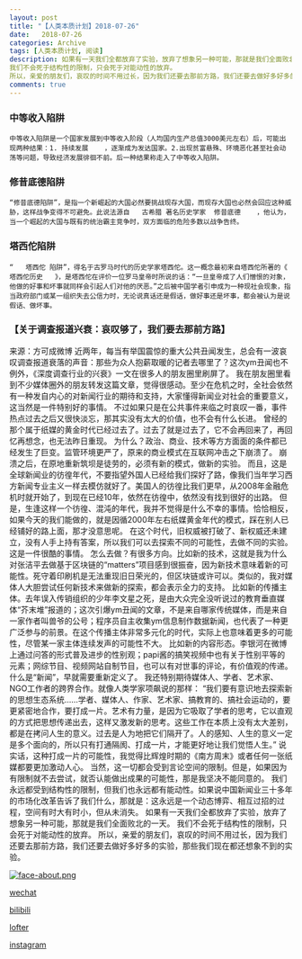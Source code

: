 ```yaml
---
layout: post
title: "【人类本质计划】2018-07-26"
date:   2018-07-26
categories: Archive
tags: [人类本质计划, 阅读]
description: 如果有一天我们全都放弃了实验，放弃了想象另一种可能，那就是我们全面败北的一天。
我们不会死于结构性的限制，只会死于对能动性的放弃。
所以，亲爱的朋友们，哀叹的时间不用过长，因为我们还要去那前方路，我们还要去做好多好多的实验，那些我们现在都还想象不到的实验。。
comments: true
---
```


### 中等收入陷阱
	中等收入陷阱是一个国家发展到中等收入阶段（人均国内生产总值3000美元左右）后，可能出现两种结果：1.	持续发展	，逐渐成为发达国家。2.出现贫富悬殊、环境恶化甚至社会动荡等问题，导致经济发展徘徊不前。后一种结果称走入了中等收入陷阱。
### 修昔底德陷阱
	“修昔底德陷阱”，是指一个新崛起的大国必然要挑战现存大国，而现存大国也必然会回应这种威胁，这样战争变得不可避免。此说法源自	古希腊	著名历史学家	修昔底德	，他认为，当一个崛起的大国与既有的统治霸主竞争时，双方面临的危险多数以战争告终。
### 塔西佗陷阱
	“	塔西佗	陷阱”，得名于古罗马时代的历史学家塔西佗。这一概念最初来自塔西佗所著的《	塔西佗历史	》，是塔西佗在评价一位罗马皇帝时所说的话：“一旦皇帝成了人们憎恨的对象，他做的好事和坏事就同样会引起人们对他的厌恶。”之后被中国学者引申成为一种现社会现象，指当政府部门或某一组织失去公信力时，无论说真话还是假话，做好事还是坏事，都会被认为是说假话、做坏事。
### 【关于调查报道兴衰：哀叹够了，我们要去那前方路】
来源：方可成微博
近两年，每当有举国震惊的重大公共丑闻发生，总会有一波哀叹调查报道衰落的声音：那些为众人抱薪取暖的记者去哪里了？这次ym丑闻也不例外，《深度调查行业的兴衰》一文在很多人的朋友圈里刷屏了。
我在朋友圈里看到不少媒体圈外的朋友转发这篇文章，觉得很感动。至少在危机之时，全社会依然有一种发自内心的对新闻行业的期待和支持，大家懂得新闻业对社会的重要意义，这当然是一件特别好的事情。
不过如果只是在公共事件来临之时哀叹一番，事件热点过去之后又很快淡忘，那其实没有太大的价值，也不会有什么长进。
曾经的那个属于纸媒的黄金时代已经过去了。过去了就是过去了，它不会再回来了，再回忆再想念，也无法昨日重现。
为什么？政治、商业、技术等方方面面的条件都已经发生了巨变。监管环境更严了，原来的商业模式在互联网冲击之下崩溃了。
崩溃之后，在原地重新筑坝是徒劳的，必须有新的模式，做新的实验。
而且，这是全球新闻业的彷徨年代，不要指望外国人已经给我们探好了路，像我们当年学习西方新闻专业主义一样去模仿就好了。美国人的彷徨比我们更早，从2008年金融危机时就开始了，到现在已经10年，依然在彷徨中，依然没有找到很好的出路。
但是，生逢这样一个彷徨、混沌的年代，我并不觉得是什么不幸的事情。恰恰相反，如果今天的我们能做的，就是因循2000年左右纸媒黄金年代的模式，踩在别人已经铺好的路上面，那才没意思呢。
在这个时代，旧权威被打破了、新权威还未建立，没有人手上持有答案，所以我们可以去探索不同的可能性，去做不同的实验。这是一件很酷的事情。
怎么去做？有很多方向。比如新的技术，这就是我为什么对张洁平去做基于区块链的“matters”项目感到很振奋，因为新技术意味着新的可能性。死守着印刷机是无法重现旧日荣光的，但区块链或许可以。类似的，我对媒体人大胆尝试任何新技术来做新的探索，都会表示全力的支持。
比如新的传播主体。去年误入传销组织的少年李文星之死，是由大众完全没听说过的教育垂直媒体“芥末堆”报道的；这次引爆ym丑闻的文章，不是来自哪家传统媒体，而是来自一家作者叫兽爷的公号；程序员自主收集ym信息制作数据新闻，也代表了一种更广泛参与的前景。在这个传播主体非常多元化的时代，实际上也意味着更多的可能性，尽管某一家主体连续发声的可能性不大。
比如新的内容形态。李银河在微博上通过问答的形式普及进步的性别观；papi酱的搞笑视频中也有关于性别平等的元素；网综节目、视频网站自制节目，也可以有对世事的评论，有价值观的传递。什么是“新闻”，早就需要重新定义了。
我还特别期待媒体人、学者、艺术家、NGO工作者的跨界合作。就像人类学家项飙说的那样：
“我们要有意识地去探索新的思想生态系统……学者、媒体人、作家、艺术家、搞教育的、搞社会运动的，要更紧密地合作，要打成一片。艺术有力量，是因为它吸取了学者的思考，它以直观的方式把思想传递出去，这样又激发新的思考。这些工作在本质上没有太大差别，都是在拷问人生的意义。过去是人为地把它们隔开了。人的感知、人生的意义一定是多个面向的，所以只有打通隔阂、打成一片，才能更好地让我们觉悟人生。”
说实话，这种打成一片的可能性，我觉得比辉煌时期的《南方周末》或者任何一张纸媒都要更加激动人心。
当然，这一切都会受到言论空间的限制。但是，如果因为有限制就不去尝试，就否认能做出成果的可能性，那是我坚决不能同意的。
我们永远都受到结构性的限制，但我们也永远都有能动性。如果说中国新闻业三十多年的市场化改革告诉了我们什么，那就是：这永远是一个动态博弈、相互过招的过程，空间有时大有时小，但从未消失。
如果有一天我们全都放弃了实验，放弃了想象另一种可能，那就是我们全面败北的一天。
我们不会死于结构性的限制，只会死于对能动性的放弃。
所以，亲爱的朋友们，哀叹的时间不用过长，因为我们还要去那前方路，我们还要去做好多好多的实验，那些我们现在都还想象不到的实验。

[![face-about.png](https://i.loli.net/2018/07/20/5b5189a0488a6.png)](https://i.loli.net/2018/07/20/5b5189a0488a6.png)

[wechat](http://mp.weixin.qq.com/s?__biz=MzIxMTM4NTM0Nw==&mid=100000449&idx=1&sn=0b1c290b2253f7c71fbcf8cafd946a3f&chksm=17576fad2020e6bba7ce49ba5a5e8affabb8ffb9a37afe25a4d070d3abc88b65b5f004da6fc3#rd)

[bilibili](https://space.bilibili.com/5041218/#/)

[lofter](http://thentrue.lofter.com)

[instagram](https://www.instagram.com/thentrue001/)
